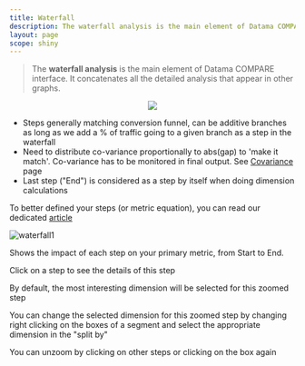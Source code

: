 ```yaml
---
title: Waterfall
description: The waterfall analysis is the main element of Datama COMPARE interface. It concatenates all the detailed analysis that appear in other graphs.
layout: page
scope: shiny
---
```


> The **waterfall analysis** is the main element of Datama COMPARE interface. It concatenates all the detailed analysis that appear in other graphs.

<center> <img src="{{site.url}}/{{site.baseurl}}/core_app/new/compare/interface/images/Waterfall-768x627.jpg"> </center>

* Steps generally matching conversion funnel, can be additive branches as long as we add a % of traffic going to a given branch as a step in the waterfall
* Need to distribute co-variance proportionally to abs(gap) to 'make it match'. Co-variance has to be monitored in final output. See [Covariance]({{site.url}}/{{site.baseurl}}/core_app/compare/model/waterfall/covariance.html) page
* Last step ("End") is considered as a step by itself when doing dimension calculations

To better defined your steps (or metric equation), you can read our dedicated [article](https://Datama.fr/2020/03/24/how-to-build-my-business-metric-relation/)

![waterfall1]({{site.url}}/{{site.baseurl}}/core_app/compare/model/images/waterfall2.png)

Shows the impact of each step on your primary metric, from Start to End.

Click on a step to see the details of this step

By default, the most interesting dimension will be selected for this zoomed step

You can change the selected dimension for this zoomed step by changing right clicking on the boxes of a segment and select the appropriate dimension in the "split by"

You can unzoom by clicking on other steps or clicking on the box again
